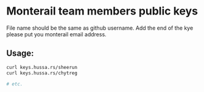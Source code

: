 # Monterail team members public keys

File name should be the same as github username.
Add the end of the kye please put you monterail email address.

## Usage:

```bash
curl keys.hussa.rs/sheerun
curl keys.hussa.rs/chytreg

# etc.
```

